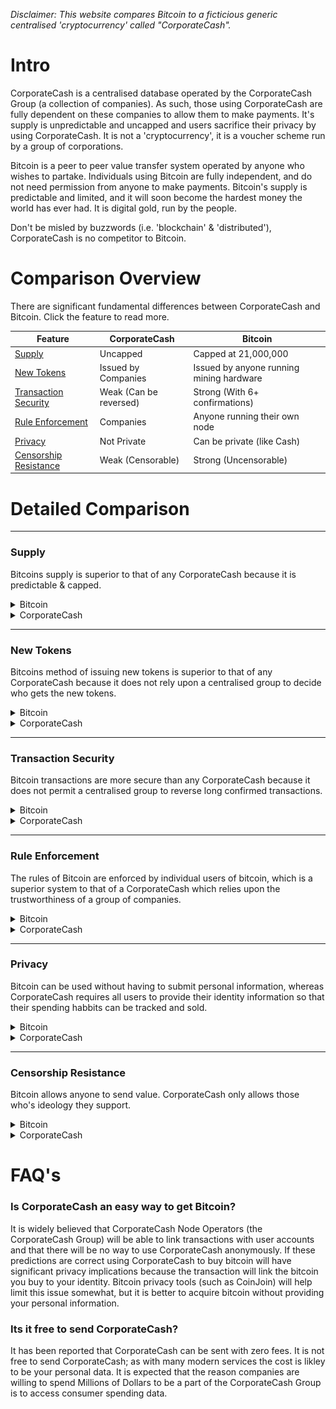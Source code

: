 *Disclaimer: This website compares Bitcoin to a ficticious generic centralised 'cryptocurrency' called "CorporateCash".* 

# Intro

CorporateCash is a centralised database operated by the CorporateCash Group (a collection of companies). As such, those using CorporateCash are fully dependent on these companies to allow them to make payments. It's supply is unpredictable and uncapped and users sacrifice their privacy by using CorporateCash. It is not a 'cryptocurrency', it is a voucher scheme run by a group of corporations. 

Bitcoin is a peer to peer value transfer system operated by anyone who wishes to partake. Individuals using Bitcoin are fully independent, and do not need permission from anyone to make payments. Bitcoin's supply is predictable and limited, and it will soon become the hardest money the world has ever had. It is digital gold, run by the people.

Don't be misled by buzzwords (i.e. 'blockchain' & 'distributed'), CorporateCash is no competitor to Bitcoin.

# Comparison Overview

There are significant fundamental differences between CorporateCash and Bitcoin. Click the feature to read more.

| Feature                                           | CorporateCash               | Bitcoin                                   |
| -------------------------                         | -------------------         | ------------------                        |
| [Supply](#supply)                                 | Uncapped                    | Capped at 21,000,000                      |
| [New Tokens](#new-tokens)                         | Issued by Companies         | Issued by anyone running mining hardware  | 
| [Transaction Security](#transaction-security)     | Weak (Can be reversed)      | Strong (With 6+ confirmations)            |
| [Rule Enforcement](#rule-enforcement)             | Companies                   | Anyone running their own node             |
| [Privacy](#privacy)                               | Not Private                 | Can be private (like Cash)                |
| [Censorship Resistance](#censorship-resistance)   | Weak (Censorable)           | Strong (Uncensorable)                     | 

# Detailed Comparison

---
### Supply

Bitcoins supply is superior to that of any CorporateCash because it is predictable & capped.

<details>
<summary>Bitcoin</summary>
<br>
The supply of bitcoins is set in code and enforced by the bitcoiners using full nodes (see [Rule Enforcement](#rule-enforcement)). 
For these bitcoiners, checking the current bitcoin supply can be done with the command `> bitcoin-cli gettxoutsetinfo`.
Bitcoins are issued at a predictable, decreasing rate, and the last bitcoin will be issued in the year 2140. 

![Bitcoin Supply](Images/Bitcoin_Monetary_Inflation.png)
*[Image Source](http://bashco.github.io/Bitcoin_Monetary_Inflation/)*

Read more about the supply of bitcoins [here](https://en.bitcoin.it/wiki/Controlled_supply). 
</details>

<details>
<summary>CorporateCash</summary>
<br>
  
</details>  

---
### New Tokens

Bitcoins method of issuing new tokens is superior to that of any CorporateCash because it does not rely upon a centralised group to decide who gets the new tokens.

<details>
<summary>Bitcoin</summary>
<br>
New bitcoins are added to the supply by miners. Anyone can become a bitcoin miner by running free mining software on their computer. Because normal computers are not optimised for mining bitcoin the electricity cost will be far greater than the value of the bitcoin mined. To be more profitable you can buy hardware from one of a growing number of companies who make special computers designed just to mine bitcoin.
</details>

<details>
<summary>CorporateCash</summary>
<br>
  
</details>  

---
### Transaction Security

Bitcoin transactions are more secure than any CorporateCash because it does not permit a centralised group to reverse long confirmed transactions.

<details>
<summary>Bitcoin</summary>
<br>
The more confirmations a bitcoin transaction has, the less likely the transaction could be reversed. Once a transaction has 6 confirmations (~1 hour after the first confirmation) it is very secure. 
</details>

<details>
<summary>CorporateCash</summary>
<br>
  
</details>  

---
### Rule Enforcement

The rules of Bitcoin are enforced by individual users of bitcoin, which is a superior system to that of a CorporateCash which relies upon the trustworthiness of a group of companies. 

<details>
<summary>Bitcoin</summary>
<br>
Anyone can run a bitcoin full node which verifies the validity of the current state of the bitcoin network (the UTXO set) and rejects attempts to make invalid transactions (for example a transaction that generates 1000 bitcoin out of nowhere). By using their full node to manage their bitcoin they can use bitcoin without having to trust anyone. For example, to know their bitcoin balance they can check the balance of their addresses using their full node (they don't have to ask some other 3rd party to tell them their balance). 
To run a full node see [this guide](https://bitcoin.org/en/full-node) or the [bitcoin node launcher](https://medium.com/lightning-power-users/windows-macos-lightning-network-284bd5034340).
</details>

<details>
<summary>CorporateCash</summary>
<br>
  
</details>  

---
### Privacy

Bitcoin can be used without having to submit personal information, whereas CorporateCash requires all users to provide their identity information so that their spending habbits can be tracked and sold.

<details>
<summary>Bitcoin</summary>
<br>
You don't need to provide any personal information to use Bitcoin. To receive bitcoin you just need to generate a bitcoin address and give it to the person sending you bitcoin. This address isn't linked to your identity, but care needs to be taken to keep it this way. There are tools available to help you keep your bitcoin privacy including [wasabi](https://wasabiwallet.io/), [joinmarket](https://github.com/Joinmarket-Org/joinmarket-clientserver) and [whirlpool](https://github.com/Samourai-Wallet/whirlpool-client). 
The tools to stay private while using bitcoin are becoming increasingly easy to use, and the tools used to break users privacy are becoming increasingly useless by breaking the common [heuristics](https://en.bitcoin.it/wiki/Privacy#Blockchain_attacks_on_privacy). 
</details>

<details>
<summary>CorporateCash</summary>
<br>
  
</details>  

---
### Censorship Resistance

Bitcoin allows anyone to send value. CorporateCash only allows those who's ideology they support.

<details>
<summary>Bitcoin</summary>
<br>
Because you don't need to provide personal information to use Bitcoin, it is not possible to censor individuals using bitcoin (provided they maintain their privacy) because you can't link a user with their coins.  
</details>

<details>
<summary>CorporateCash</summary>
<br>
  
</details>  

# FAQ's

### Is CorporateCash an easy way to get Bitcoin?

It is widely believed that CorporateCash Node Operators (the CorporateCash Group) will be able to link transactions with user accounts and that there will be no way to use CorporateCash anonymously. 
If these predictions are correct using CorporateCash to buy bitcoin will have significant privacy implications because the transaction will link the bitcoin you buy to your identity. Bitcoin privacy tools (such as CoinJoin) will help limit this issue somewhat, but it is better to acquire bitcoin without providing your personal information.

### Its it free to send CorporateCash?
It has been reported that CorporateCash can be sent with zero fees. It is not free to send CorporateCash; as with many modern services the cost is likley to be your personal data. It is expected that the reason companies are willing to spend Millions of Dollars to be a part of the CorporateCash Group is to access consumer spending data.
